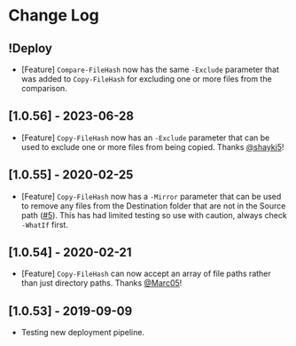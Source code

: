 # Change Log

## !Deploy

* [Feature] `Compare-FileHash` now has the same `-Exclude` parameter that was added to `Copy-FileHash` for excluding one or more files from the comparison.

## [1.0.56] - 2023-06-28

* [Feature] `Copy-FileHash` now has an `-Exclude` parameter that can be used to exclude one or more files from being copied. Thanks [@shayki5](https://github.com/shayki5)!

## [1.0.55] - 2020-02-25

* [Feature] `Copy-FileHash` now has a `-Mirror` parameter that can be used to remove any files from the Destination folder that are not in the Source path ([#5](https://github.com/markwragg/PowerShell-HashCopy/issues/5)). This has had limited testing so use with caution, always check `-WhatIf` first.

## [1.0.54] - 2020-02-21

* [Feature] `Copy-FileHash` can now accept an array of file paths rather than just directory paths. Thanks [@Marc05](https://github.com/Marc05)!

## [1.0.53] - 2019-09-09

* Testing new deployment pipeline.

